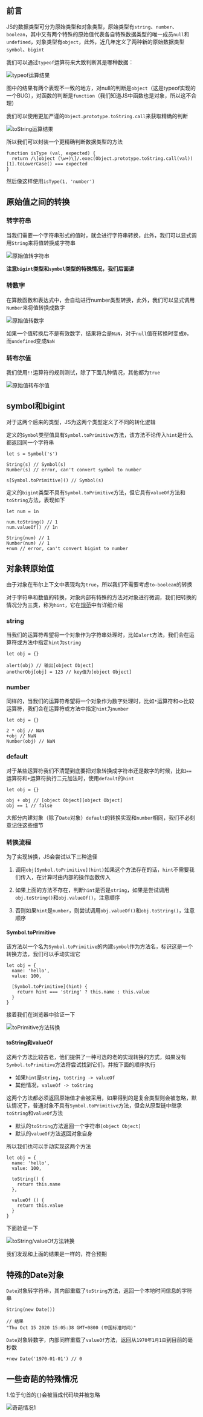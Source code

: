 ## 前言

JS的数据类型可分为原始类型和对象类型，原始类型有`string`、`number`、`boolean`，其中又有两个特殊的原始值代表各自特殊数据类型的唯一成员`null`和`undefined`，对象类型有`object`，此外，近几年定义了两种新的原始数据类型`symbol`、`bigint`

我们可以通过`typeof`运算符来大致判断其是哪种数据：

![typeof运算结果](./../img/conversion_1.PNG)

图中的结果有两个表现不一致的地方，对null的判断是`object`（这是typeof实现的一个BUG），对函数的判断是`function`（我们知道JS中函数也是对象，所以这不合理）

我们可以使用更加严谨的`Object.prototype.toString.call`来获取精确的判断

![toString运算结果](./../img/conversion_2.PNG)

所以我们可以封装一个更精确判断数据类型的方法
```
function isType (val, expected) {
  return /\[object (\w+)\]/.exec(Object.prototype.toString.call(val))[1].toLowerCase() === expected
}
```

然后像这样使用`isType(1, 'number')`

## 原始值之间的转换

### 转字符串

当我们需要一个字符串形式的值时，就会进行字符串转换，此外，我们可以显式调用`String`来将值转换成字符串

![原始值转字符串](./../img/conversion_3.PNG)

**注意`bigint`类型和`symbol`类型的特殊情况，我们后面讲**

### 转数字

在算数函数和表达式中，会自动进行number类型转换，此外，我们可以显式调用`Number`来将值转换成数字

![原始值转数字](./../img/conversion_4.PNG)

如果一个值转换后不是有效数字，结果将会是`NaN`，对于`null`值在转换时变成`0`，而`undefined`变成`NaN`

### 转布尔值

我们使用`!!`运算符的规则测试，除了下面几种情况，其他都为`true`

![原始值转布尔值](./../img/conversion_5.PNG)

## symbol和bigint

对于这两个后来的类型，JS为这两个类型定义了不同的转化逻辑

定义的`Symbol`类型值具有`Symbol.toPrimitive`方法，该方法不论传入`hint`是什么都返回同一个字符串
```
let s = Symbol('s')

String(s) // Symbol(s)
Number(s) // error, can't convert symbol to number

s[Symbol.toPrimitive]() // Symbol(s)
```

定义的`bigint`类型不具有`Symbol.toPrimitive`方法，但它具有`valueOf`方法和`toString`方法，表现如下
```
let num = 1n

num.toString() // 1
num.valueOf() // 1n

String(num) // 1
Number(num) // 1
+num // error, can't convert bigint to number
```

## 对象转原始值

由于对象在布尔上下文中表现均为`true`，所以我们不需要考虑`to-boolean`的转换

对于字符串和数值的转换，对象内部有特殊的方法对对象进行微调，我们把转换的情况分为三类，称为`hint`，它在[规范](https://tc39.es/ecma262/#sec-toprimitive)中有详细介绍

### string

当我们的运算符希望将一个对象作为字符串处理时，比如`alert`方法，我们会在运算符或方法中指定`hint`为`string`

```
let obj = {}

alert(obj) // 输出[object Object]
anotherObj[obj] = 123 // key值为[object Object]
```

### number

同样的，当我们的运算符希望将一个对象作为数字处理时，比如`*`运算符和`<>`比较运算符，我们会在运算符或方法中指定`hint`为`number`

```
let obj = {}

2 * obj // NaN
+obj // NaN
Number(obj) // NaN
```

### default

对于某些运算符我们不清楚到底要把对象转换成字符串还是数字的时候，比如`==`运算符和`+`运算符执行二元加法时，使用`default`的`hint`

```
let obj = {}

obj + obj // [object Object][object Object]
obj == 1 // false
```

大部分内建对象（除了`Date`对象）`default`的转换实现和`number`相同，我们不必刻意记住这些细节

### 转换流程

为了实现转换，JS会尝试以下三种途径

1. 调用`obj[Symbol.toPrimitive](hint)`如果这个方法存在的话，`hint`不需要我们传入，在计算时由内部的操作函数传入

2. 如果上面的方法不存在，判断`hint`是否是`string`，如果是尝试调用`obj.toString()`和`obj.valueOf()`，注意顺序

3. 否则如果`hint`是`number`，则尝试调用`obj.valueOf()`和`obj.toString()`，注意顺序

#### Symbol.toPrimitive

该方法以一个名为`Symbol.toPrimitive`的内建`symbol`作为方法名，标识这是一个转换方法，我们可以手动实现它

```
let obj = {
  name: 'hello',
  value: 100,

  [Symbol.toPrimitive](hint) {
    return hint === 'string' ? this.name : this.value
  }
}
```

接着我们在浏览器中验证一下

![toPrimitive方法转换](./../img/conversion_6.PNG)

#### toString和valueOf

这两个方法比较古老，他们提供了一种可选的老的实现转换的方式，如果没有`Symbol.toPrimitive`方法将尝试找到它们，并按下面的顺序执行

- 如果`hint`是`string`，`toString -> valueOf`
- 其他情况，`valueOf -> toString`

这两个方法都必须返回原始值才会被采用，如果得到的是复合类型则会被忽略，默认情况下，普通对象不具有`Symbol.toPrimitive`方法，但会从原型链中继承`toString`和`valueOf`方法

- 默认的`toString`方法返回一个字符串`[object Object]`
- 默认的`valueOf`方法返回对象自身

所以我们也可以手动实现这两个方法
```
let obj = {
  name: 'hello',
  value: 100,

  toString() {
    return this.name
  },

  valueOf () {
    return this.value
  }
}
```

下面验证一下

![toString/valueOf方法转换](./../img/conversion_6.PNG)

我们发现和上面的结果是一样的，符合预期

## 特殊的Date对象

`Date`对象转字符串，其内部重载了`toString`方法，返回一个本地时间信息的字符串

```
String(new Date())

// 结果
"Thu Oct 15 2020 15:05:38 GMT+0800 (中国标准时间)"
```

`Date`对象转数字，内部同样重载了`valueOf`方法，返回从`1970年1月1日`到目前的毫秒数
```
+new Date('1970-01-01') // 0
```

## 一些奇葩的特殊情况

1.位于句首的`{}`会被当成代码块并被忽略

![奇葩情况1](./../img/conversion_7.PNG)
